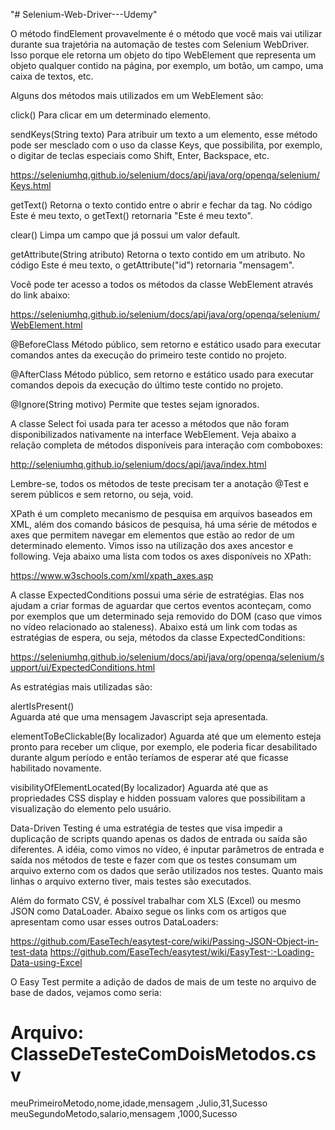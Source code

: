 "# Selenium-Web-Driver---Udemy" 

O método findElement provavelmente é o método que você mais vai utilizar durante sua trajetória na automação de testes com Selenium WebDriver. Isso porque ele retorna um objeto do tipo WebElement que representa um objeto qualquer contido na página, por exemplo, um botão, um campo, uma caixa de textos, etc.

Alguns dos métodos mais utilizados em um WebElement são:

click() 
Para clicar em um determinado elemento.

sendKeys(String texto) 
Para atribuir um texto a um elemento, esse método pode ser mesclado com o uso da classe Keys, que possibilita, por exemplo, o digitar de teclas especiais como Shift, Enter, Backspace, etc.

https://seleniumhq.github.io/selenium/docs/api/java/org/openqa/selenium/Keys.html

getText() 
Retorna o texto contido entre o abrir e fechar da tag. No código <a id="mensagem">Este é meu texto</a>, o getText() retornaria "Este é meu texto".

clear() 
Limpa um campo que já possui um valor default.

getAttribute(String atributo) 
Retorna o texto contido em um atributo. No código <a id="mensagem">Este é meu texto</a>, o getAttribute("id") retornaria "mensagem".

Você pode ter acesso a todos os métodos da classe WebElement através do link abaixo:

https://seleniumhq.github.io/selenium/docs/api/java/org/openqa/selenium/WebElement.html

@BeforeClass
Método público, sem retorno e estático usado para executar comandos antes da execução do primeiro teste contido no projeto.

@AfterClass
Método público, sem retorno e estático usado para executar comandos depois da execução do último teste contido no projeto.

@Ignore(String motivo)
Permite que testes sejam ignorados.

A classe Select foi usada para ter acesso a métodos que não foram disponibilizados nativamente na interface WebElement. Veja abaixo a relação completa de métodos disponíveis para interação com comboboxes:

http://seleniumhq.github.io/selenium/docs/api/java/index.html

Lembre-se, todos os métodos de teste precisam ter a anotação @Test e serem públicos e sem retorno, ou seja, void.

XPath é um completo mecanismo de pesquisa em arquivos baseados em XML, além dos comando básicos de pesquisa, há uma série de métodos e axes que permitem navegar em elementos que estão ao redor de um determinado elemento. Vimos isso na utilização dos axes ancestor e following. Veja abaixo uma lista com todos os axes disponíveis no XPath:

https://www.w3schools.com/xml/xpath_axes.asp

A classe ExpectedConditions possui uma série de estratégias. Elas nos ajudam a criar formas de aguardar que certos eventos aconteçam, como por exemplos que um determinado seja removido do DOM (caso que vimos no vídeo relacionado ao staleness). Abaixo está um link com todas as estratégias de espera, ou seja, métodos da classe ExpectedConditions:

https://seleniumhq.github.io/selenium/docs/api/java/org/openqa/selenium/support/ui/ExpectedConditions.html

As estratégias mais utilizadas são:

alertIsPresent()  
Aguarda até que uma mensagem Javascript seja apresentada.

elementToBeClickable(By localizador) 
Aguarda até que um elemento esteja pronto para receber um clique, por exemplo, ele poderia ficar desabilitado durante algum período e então teríamos de esperar até que ficasse habilitado novamente.

visibilityOfElementLocated(By localizador) 
Aguarda até que as propriedades CSS display e hidden possuam valores que possibilitam a visualização do elemento pelo usuário.

Data-Driven Testing é uma estratégia de testes que visa impedir a duplicação de scripts quando apenas os dados de entrada ou saída são diferentes. A idéia, como vimos no vídeo, é inputar parâmetros de entrada e saída nos métodos de teste e fazer com que os testes consumam um arquivo externo com os dados que serão utilizados nos testes. Quanto mais linhas o arquivo externo tiver, mais testes são executados.

Além do formato CSV, é possível trabalhar com XLS (Excel) ou mesmo JSON como DataLoader. Abaixo segue os links com os artigos que apresentam como usar esses outros DataLoaders:

https://github.com/EaseTech/easytest-core/wiki/Passing-JSON-Object-in-test-data
https://github.com/EaseTech/easytest/wiki/EasyTest-:-Loading-Data-using-Excel

O Easy Test permite a adição de dados de mais de um teste no arquivo de base de dados, vejamos como seria:

# Arquivo: ClasseDeTesteComDoisMetodos.csv

meuPrimeiroMetodo,nome,idade,mensagem
                 ,Julio,31,Sucesso
meuSegundoMetodo,salario,mensagem
                ,1000,Sucesso
